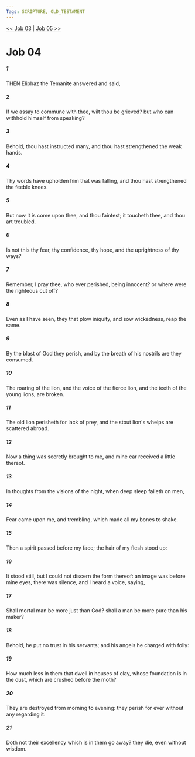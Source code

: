 ```yaml
---
Tags: SCRIPTURE, OLD_TESTAMENT
---
```


[<< Job 03](OLD_TESTAMENT/18_Job/Job_03.md) | [Job 05 >>](OLD_TESTAMENT/18_Job/Job_05.md)

# Job 04

##### 1

THEN Eliphaz the Temanite answered and said,

##### 2

If we assay to commune with thee, wilt thou be grieved? but who can withhold himself from speaking?

##### 3

Behold, thou hast instructed many, and thou hast strengthened the weak hands.

##### 4

Thy words have upholden him that was falling, and thou hast strengthened the feeble knees.

##### 5

But now it is come upon thee, and thou faintest; it toucheth thee, and thou art troubled.

##### 6

Is not this thy fear, thy confidence, thy hope, and the uprightness of thy ways?

##### 7

Remember, I pray thee, who ever perished, being innocent? or where were the righteous cut off?

##### 8

Even as I have seen, they that plow iniquity, and sow wickedness, reap the same.

##### 9

By the blast of God they perish, and by the breath of his nostrils are they consumed.

##### 10

The roaring of the lion, and the voice of the fierce lion, and the teeth of the young lions, are broken.

##### 11

The old lion perisheth for lack of prey, and the stout lion's whelps are scattered abroad.

##### 12

Now a thing was secretly brought to me, and mine ear received a little thereof.

##### 13

In thoughts from the visions of the night, when deep sleep falleth on men,

##### 14

Fear came upon me, and trembling, which made all my bones to shake.

##### 15

Then a spirit passed before my face; the hair of my flesh stood up:

##### 16

It stood still, but I could not discern the form thereof: an image was before mine eyes, there was silence, and I heard a voice, saying,

##### 17

Shall mortal man be more just than God? shall a man be more pure than his maker?

##### 18

Behold, he put no trust in his servants; and his angels he charged with folly:

##### 19

How much less in them that dwell in houses of clay, whose foundation is in the dust, which are crushed before the moth?

##### 20

They are destroyed from morning to evening: they perish for ever without any regarding it.

##### 21

Doth not their excellency which is in them go away? they die, even without wisdom.
